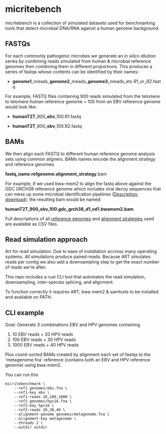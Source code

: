 # micritebench

micritebench is a collection of simulated datasets used for benchmarking tools that detect microbial DNA/RNA against a human genome background.


## FASTQs

For each commonly pathogenic microbes we generate an *in silico* dilution series by combining reads simulated from human & microbial reference genomes then combining them in different proportions. This produces a series of fastqs whose contents can be identified by their names:

* **genome1**\_nreads\_**genome2**\_nreads\_**genome3**\_nreads\_etc.*R1*\_or\_*R2*.fastq


For example, FASTQ files containing 900 reads simulated from the telomere to telomere human reference genome + 100 from an EBV reference genome would look like:

* **humanT2T**\_900\_**ebv**\_100.R1.fastq

* **humanT2T**\_900\_**ebv**\_100.R2.fastq

## BAMs

We then align each FASTQ to different human reference genome analysis sets using common aligners. BAMs names encode the alignment strategy and reference genomes

**fastq_name**.**refgenome**.**alignment_strategy**.bam

For example, if we used bwa-mem2 to align the fastq above against the GDC GRCH38 reference genome which includes viral decoy sequences that can mess up some microbial identification pipelines ([Description](https://gdc.cancer.gov/about-data/gdc-data-processing/gdc-reference-files); [download](https://api.gdc.cancer.gov/data/254f697d-310d-4d7d-a27b-27fbf767a834)), the resulting bam would be named:


**humanT2T_900_ebv_100.gdc_grch38_d1_vd1.bwamem2.bam**


Full descriptions of all [reference genomes](genomes.csv) and [alignment strategies](alignment_strategies.csv) used are available as CSV files.


## Read simulation approach

Art for read simulation. Due to ease of installation accross many operating systems. All simulations produce paired-reads. Because ART simulates reads per contig we also add a downsampling step to get the exact number of reads we're after.

This repo includes a rust CLI tool that automates the read simulation, downsampling, inter-species splicing, and alignment.

To function correctly it requires ART, bwa-mem2 & samtools to be installed and available on PATH.

## CLI example

Goal: Generate 3 combinations EBV and HPV genomes containing

1. 10 EBV reads + 20 HPV reads
2. 100 EBV reads + 30 HPV reads
3. 1000 EBV reads + 40 HPV reads

Plus coord-sorted BAMs created by alignment each set of fastqs to the 'metagenome.fna' reference (contains both an EBV and HPV reference genome) using bwa-mem2.

You can run this 
```
micritebenchmark \
    --ref1 genomes/ebv.fna \
    --ref1-key ebv \
    --ref1-reads 10,100,1000 \
    --ref2 genomes/hpv16.fna \
    --ref2-key hpv16 \
    --ref2-reads 20,30,40 \
    --alignment-genome genomes/metagenome.fna \
    --alignment-key metagenome \
    --threads 2 \
    --outdir outdir

```